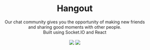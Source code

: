 <div align="center">
<h1>Hangout</h1>Our chat community gives you the opportunity of making new friends<br/>and sharing good moments with other people.<br/>
Built using Socket.IO and React <br/><br/>
<img src="https://img.shields.io/badge/Vercel-000000?style=for-the-badge&logo=vercel&logoColor=white"/>
<img src="https://img.shields.io/badge/Heroku-430098?style=for-the-badge&logo=heroku&logoColor=white"/><br/>
<br/><br/>
<div>
